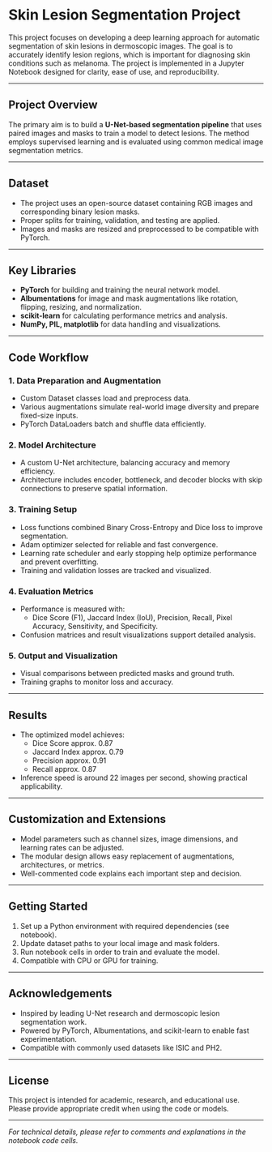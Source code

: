 # Skin Lesion Segmentation Project

This project focuses on developing a deep learning approach for automatic segmentation of skin lesions in dermoscopic images. The goal is to accurately identify lesion regions, which is important for diagnosing skin conditions such as melanoma. The project is implemented in a Jupyter Notebook designed for clarity, ease of use, and reproducibility.

---

## Project Overview

The primary aim is to build a **U-Net-based segmentation pipeline** that uses paired images and masks to train a model to detect lesions. The method employs supervised learning and is evaluated using common medical image segmentation metrics.

---

## Dataset

- The project uses an open-source dataset containing RGB images and corresponding binary lesion masks.
- Proper splits for training, validation, and testing are applied.
- Images and masks are resized and preprocessed to be compatible with PyTorch.

---

## Key Libraries

- **PyTorch** for building and training the neural network model.
- **Albumentations** for image and mask augmentations like rotation, flipping, resizing, and normalization.
- **scikit-learn** for calculating performance metrics and analysis.
- **NumPy, PIL, matplotlib** for data handling and visualizations.

---

## Code Workflow

### 1. Data Preparation and Augmentation

- Custom Dataset classes load and preprocess data.
- Various augmentations simulate real-world image diversity and prepare fixed-size inputs.
- PyTorch DataLoaders batch and shuffle data efficiently.

### 2. Model Architecture

- A custom U-Net architecture, balancing accuracy and memory efficiency.
- Architecture includes encoder, bottleneck, and decoder blocks with skip connections to preserve spatial information.

### 3. Training Setup

- Loss functions combined Binary Cross-Entropy and Dice loss to improve segmentation.
- Adam optimizer selected for reliable and fast convergence.
- Learning rate scheduler and early stopping help optimize performance and prevent overfitting.
- Training and validation losses are tracked and visualized.

### 4. Evaluation Metrics

- Performance is measured with:
  - Dice Score (F1), Jaccard Index (IoU), Precision, Recall, Pixel Accuracy, Sensitivity, and Specificity.
- Confusion matrices and result visualizations support detailed analysis.

### 5. Output and Visualization

- Visual comparisons between predicted masks and ground truth.
- Training graphs to monitor loss and accuracy.

---

## Results

- The optimized model achieves:
  - Dice Score approx. 0.87
  - Jaccard Index approx. 0.79
  - Precision approx. 0.91
  - Recall approx. 0.87
- Inference speed is around 22 images per second, showing practical applicability.

---

## Customization and Extensions

- Model parameters such as channel sizes, image dimensions, and learning rates can be adjusted.
- The modular design allows easy replacement of augmentations, architectures, or metrics.
- Well-commented code explains each important step and decision.

---

## Getting Started

1. Set up a Python environment with required dependencies (see notebook).
2. Update dataset paths to your local image and mask folders.
3. Run notebook cells in order to train and evaluate the model.
4. Compatible with CPU or GPU for training.

---

## Acknowledgements

- Inspired by leading U-Net research and dermoscopic lesion segmentation work.
- Powered by PyTorch, Albumentations, and scikit-learn to enable fast experimentation.
- Compatible with commonly used datasets like ISIC and PH2.

---

## License

This project is intended for academic, research, and educational use. Please provide appropriate credit when using the code or models.

---

*For technical details, please refer to comments and explanations in the notebook code cells.*

